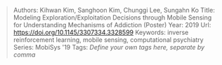 > Authors: Kihwan Kim, Sanghoon Kim, Chunggi Lee, Sungahn Ko
> Title: Modeling Exploration/Exploitation Decisions through Mobile Sensing for Understanding Mechanisms of Addiction (Poster)
> Year: 2019
> Url: https://doi.org/10.1145/3307334.3328599
> Keywords: inverse reinforcement learning, mobile sensing, computational psychiatry
> Series: MobiSys '19
> Tags: *Define your own tags here, separate by comma*